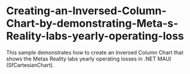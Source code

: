 # Creating-an-Inversed-Column-Chart-by-demonstrating-Meta-s-Reality-labs-yearly-operating-loss
This sample demonstrates how to create an Inversed Column Chart that shows the Metas Reality labs yearly operating losses in .NET MAUI (SfCartesianChart).
